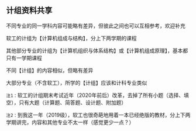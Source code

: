 ## 计组资料共享

不同专业的同一学科内容可能略有差异，但彼此之间也可以互相参考，欢迎补充



软工的计组为【计算机组成与结构】，分上下两学期的课程

其他部分专业的计组为【计算机组织与体系结构】或【计算机组成原理】，基本都只有一学期课程

不同【计组】的内容相似，但略有差异

大部分专业（不含软工），所学的【计组】应该和计科专业类似



`注1：`软工的计组期末考试近年（2020年前后）改革，去掉了所有小题（选择、填空），只有大题（计算题、简答题、设计题、附加题）

`注2：`到我这一年（2019级），软工也很奇葩地用着一本已经绝版的教材，分上下两学期讲完，内容和其他专业不太一样（感觉更少一点？）
